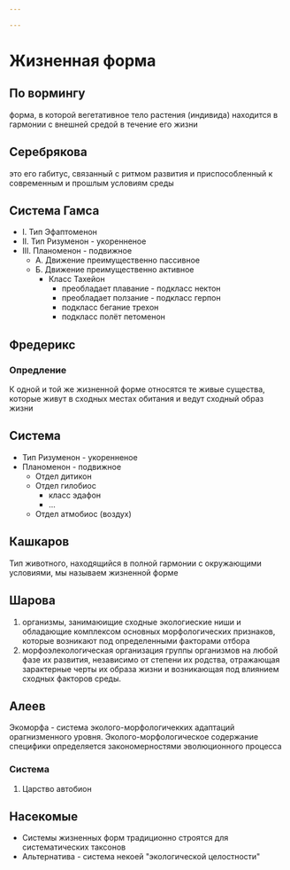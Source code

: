 ```yaml
---

---
```

# Жизненная форма

## По вормингу
форма, в которой вегетативное тело растения (индивида) находится в гармонии с внешней средой в течение его жизни

## Серебрякова
это его габитус, связанный с ритмом развития и приспособленный к современным и прошлым условиям среды

## Система Гамса

- I. Тип Эфаптоменон
- II. Тип Ризуменон - укоренненое
- III. Планоменон - подвижное
	- А. Движение преимущественно пассивное
	- Б. Движение преимущественно активное
		- Класс Тахейон
			- преобладает плавание - подкласс нектон
			- преобладает ползание - подкласс герпон
			- подкласс бегание трехон
			- подкласс полёт петоменон

## Фредерикс

### Опредление
К одной и той же жизненной форме относятся те живые существа, которые живут в сходных местах обитания и ведут сходный образ жизни

## Система
- Тип Ризуменон - укоренненое
- Планоменон - подвижное
	- Отдел дитикон
	- Отдел гилобиос
		- класс эдафон
		- ...
	- Отдел атмобиос (воздух)

## Кашкаров
Тип животного, находящийся в полной гармонии с окружающими условиями, мы называем жизненной форме

## Шарова

1. организмы, занимаюищие сходные экологиеские ниши и обладающие комплексом основных морфологических признаков, которые возникают под определенными факторами отбора
2. морфоэлекологическая организация группы организмов на любой фазе их развития, независимо от степени их родства, отражающая зарактерные черты их образа жизни и возникающая под влиянием сходных факторов среды.

## Алеев
Экоморфа - система эколого-морфологичекких адаптаций орагнизменного уровня. Эколого-морфологическое содержание специфики определяется закономерностями эволюционного процесса

### Система
1. Царство автобион

## Насекомые
- Системы жизненных форм традиционно строятся для систематических таксонов
- Альтернатива - система некоей "экологической целостности"